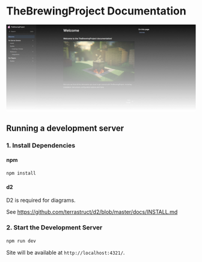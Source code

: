 # TheBrewingProject Documentation

![TheBrewingProject Documentation - Welcome page](preview.png)

## Running a development server

### 1. Install Dependencies

#### npm

```bash
npm install
```

#### d2

D2 is required for diagrams.

See https://github.com/terrastruct/d2/blob/master/docs/INSTALL.md

### 2. Start the Development Server

```bash
npm run dev
```

Site will be available at `http://localhost:4321/`.

